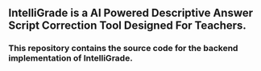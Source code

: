 ## IntelliGrade is a AI Powered Descriptive Answer Script Correction Tool Designed For Teachers.
### This repository contains the source code for the backend implementation of IntelliGrade.
